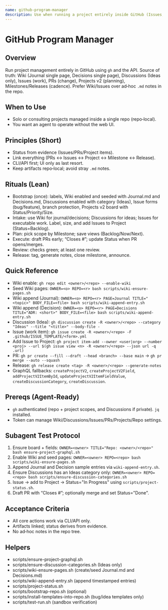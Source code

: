 ```yaml
---
name: github-program-manager
description: Use when running a project entirely inside GitHub (Issues, Discussions, Wiki, PRs, Milestones, Projects, Releases) via the GitHub CLI and API. Lean rituals and commands let a solo dev or consultant plan, execute, and release without the web UI. Wiki-first for Journal/Decisions; Discussions only for Ideas; Issues for work.
---
```


# GitHub Program Manager

## Overview
Run project management entirely in GitHub using `gh` and the API. Source of truth: Wiki (Journal single page, Decisions single page), Discussions (Ideas only), Issues (work), PRs (change), Projects v2 (planning), Milestones/Releases (cadence). Prefer Wiki/Issues over ad‑hoc `.md` notes in the repo.

## When to Use
- Solo or consulting projects managed inside a single repo (repo‑local).
- You want an agent to operate without the web UI.

## Principles (Short)
- Status from evidence (Issues/PRs/Project items).
- Link everything (PRs ↔ Issues ↔ Project ↔ Milestone ↔ Release).
- CLI/API first; UI only as last resort.
- Keep artifacts repo‑local; avoid stray `.md` notes.

## Rituals (Lean)
- Bootstrap (once): labels, Wiki enabled and seeded with Journal.md and Decisions.md, Discussions enabled with category (Ideas), Issue forms (bug/feature), branch protection, Projects v2 board with Status/Priority/Size.
- Intake: use Wiki for journal/decisions; Discussions for ideas; Issues for executable work. Label, size, and add Issues to Project (Status=Backlog).
- Plan: pick scope by Milestone; save views (Backlog/Now/Next).
- Execute: draft PRs early; “Closes #<id>”; update Status when PR opens/merges.
- Review: checks green; at least one review.
- Release: tag, generate notes, close milestone, announce.

## Quick Reference
- Wiki enable: `gh repo edit <owner>/<repo> --enable-wiki`
- Seed Wiki pages: `OWNER=<o> REPO=<r> bash scripts/wiki-ensure-pages.sh`
- Wiki append (Journal): `OWNER=<o> REPO=<r> PAGE=Journal TITLE="<topic>" BODY_FILE=<file> bash scripts/wiki-append-entry.sh`
- Wiki append (Decision): `OWNER=<o> REPO=<r> PAGE=Decisions TITLE="ADR: <short>" BODY_FILE=<file> bash scripts/wiki-append-entry.sh`
- Discussion (Idea): `gh discussion create -R <owner>/<repo> --category "Ideas" --title "<title>" --body-file -`
- Issue (work item): `gh issue create -R <owner>/<repo> -F .github/ISSUE_TEMPLATE/<form>.yml`
- Add Issue to Project: `gh project item-add --owner <user|org> --number <proj> --url $(gh issue view <n> -R <owner>/<repo> --json url -q .url)`
- PR: `gh pr create --fill --draft --head <branch> --base main` → `gh pr merge --auto --squash`
- Release: `gh release create <tag> -R <owner>/<repo> --generate-notes`
- GraphQL fallbacks: `createProjectV2`, `createProjectV2Field`, `addProjectV2ItemById`, `updateProjectV2ItemFieldValue`, `createDiscussionCategory`, `createDiscussion`.

## Prereqs (Agent‑Ready)
- `gh` authenticated (repo + project scopes, and Discussions if private). `jq` installed.
- Token can manage Wiki/Discussions/Issues/PRs/Projects/Repo settings.

## Subagent Test Protocol
1) Ensure board + fields: `OWNER=<owner> TITLE="Repo: <owner>/<repo>" bash ensure-project-graphql.sh`
2) Enable Wiki and seed pages: `OWNER=<owner> REPO=<repo> bash scripts/wiki-ensure-pages.sh`
3) Append Journal and Decision sample entries via `wiki-append-entry.sh`.
4) Ensure Discussions has an Ideas category only: `OWNER=<owner> REPO=<repo> bash scripts/ensure-discussion-categories.sh`
5) Issue → add to Project → Status="In Progress" using `scripts/project-status.sh`.
6) Draft PR with “Closes #<id>”; optionally merge and set Status="Done".

## Acceptance Criteria
- All core actions work via CLI/API only.
- Artifacts linked; status derives from evidence.
- No ad‑hoc notes in the repo tree.

## Helpers
- scripts/ensure-project-graphql.sh
- scripts/ensure-discussion-categories.sh (Ideas only)
- scripts/wiki-ensure-pages.sh (create/seed Journal.md and Decisions.md)
- scripts/wiki-append-entry.sh (append timestamped entries)
- scripts/project-status.sh
- scripts/bootstrap-repo.sh (optional)
- scripts/install-templates-into-repo.sh (bug/idea templates only)
- scripts/test-run.sh (sandbox verification)
